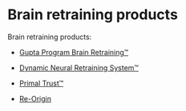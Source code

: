 # Brain retraining products

Brain retraining products:

* [Gupta Program Brain Retraining™](https://guptaprogram.com/)

* [Dynamic Neural Retraining System™](https://retrainingthebrain.com/)

* [Primal Trust™](https://www.primaltrust.org)

* [Re-Origin](https://www.re-origin.com/)

